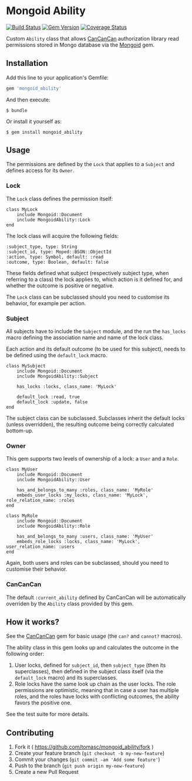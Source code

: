 # Mongoid Ability

[![Build Status](https://travis-ci.org/tomasc/mongoid_ability.svg)](https://travis-ci.org/tomasc/mongoid_ability) [![Gem Version](https://badge.fury.io/rb/mongoid_ability.svg)](http://badge.fury.io/rb/mongoid_ability) [![Coverage Status](https://img.shields.io/coveralls/tomasc/mongoid_ability.svg)](https://coveralls.io/r/tomasc/mongoid_ability)

Custom `Ability` class that allows [CanCanCan](https://github.com/CanCanCommunity/cancancan) authorization library read permissions stored in Mongo database via the [Mongoid](https://github.com/mongoid/mongoid) gem.

## Installation

Add this line to your application's Gemfile:

```Ruby
gem 'mongoid_ability'
```

And then execute:

```
$ bundle
```

Or install it yourself as:

```
$ gem install mongoid_ability
```

## Usage

The permissions are defined by the `Lock` that applies to a `Subject` and defines access for its `Owner`.

### Lock

The `Lock` class defines the permission itself:

```
class MyLock
    include Mongoid::Document
    include MongoidAbility::Lock
end
```

The lock class will acquire the following fields:

`:subject_type, type: String`  
`:subject_id, type: Moped::BSON::ObjectId`  
`:action, type: Symbol, default: :read`  
`:outcome, type: Boolean, default: false`  

These fields defined what subject (respectively subject type, when referring to a class) the lock applies to, which action is it defined for, and whether the outcome is positive or negative.

The `Lock` class can be subclassed should you need to customise its behavior, for example per action.

### Subject

All subjects have to include the `Subject` module, and the run the `has_locks` macro defining the association name and name of the lock class.

Each action and its default outcome (to be used for this subject), needs to be defined using the `default_lock` macro.

```
class MySubject
    include Mongoid::Document
    include MongoidAbility::Subject

    has_locks :locks, class_name: 'MyLock'

    default_lock :read, true
    default_lock :update, false
end
```

The subject class can be subclassed. Subclasses inherit the default locks (unless overridden), the resulting outcome being correctly calculated bottom-up. 

### Owner

This gem supports two levels of ownership of a lock: a `User` and a `Role`.

```
class MyUser
    include Mongoid::Document
    include MongoidAbility::User

    has_and_belongs_to_many :roles, class_name: 'MyRole'
    embeds_user_locks :my_locks, class_name: 'MyLock', role_relation_name: :roles
end
```

```
class MyRole
    include Mongoid::Document
    include MongoidAbility::Role

    has_and_belongs_to_many :users, class_name: 'MyUser'
    embeds_role_locks :locks, class_name: 'MyLock', user_relation_name: :users
end
```

Again, both users and roles can be subclassed, should you need to customise their behavior.

### CanCanCan

The default `:current_ability` defined by CanCanCan will be automatically overriden by the `Ability` class provided by this gem.

## How it works?

See the [CanCanCan](https://github.com/CanCanCommunity/cancancan) gem for basic usage (the `can?` and `cannot?` macros).

The ability class in this gem looks up and calculates the outcome in the following order:

1. User locks, defined for `subject_id`, then `subject_type` (then its superclasses), then defined in the subject class itself (via the `default_lock` macro) and its superclasses.
2. Role locks have the same look up chain as the user locks. The role permissions are optimistic, meaning that in case a user has multiple roles, and the roles have locks with conflicting outcomes, the ability favors the positive one.

See the test suite for more details.

## Contributing

1. Fork it ( https://github.com/tomasc/mongoid_ability/fork )
2. Create your feature branch (`git checkout -b my-new-feature`)
3. Commit your changes (`git commit -am 'Add some feature'`)
4. Push to the branch (`git push origin my-new-feature`)
5. Create a new Pull Request
